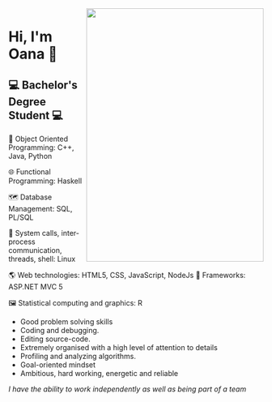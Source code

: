 <img src="https://images-na.ssl-images-amazon.com/images/I/41b6RV5KnzL._SX331_BO1,204,203,200_.jpg" width="350" height="500" align="right"/>

# Hi, I'm Oana :wave:

## :computer: Bachelor's Degree Student :computer:

:peacock: Object Oriented Programming: C++, Java, Python

:globe_with_meridians: Functional Programming: Haskell

:world_map: Database Management: SQL, PL/SQL

:penguin: System calls, inter-process communication, threads, shell: Linux 

:earth_americas: Web technologies: HTML5, CSS, JavaScript, NodeJs
:blue_heart: Frameworks: ASP.NET MVC 5

:framed_picture: Statistical computing and graphics: R

* Good problem solving skills
* Coding and debugging.
* Editing source-code.
* Extremely organised with a high level of attention to details
* Profiling and analyzing algorithms.
* Goal-oriented mindset
* Ambitious, hard working, energetic and reliable

*I have the ability to work independently as well as being part of a team*


